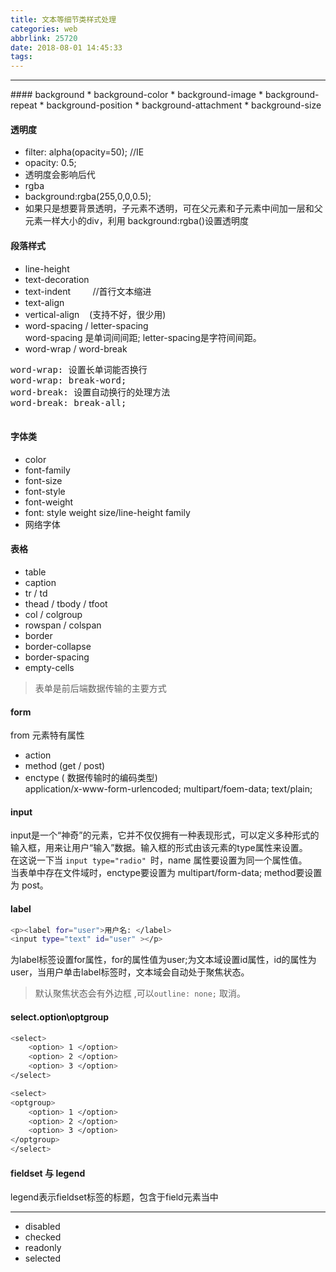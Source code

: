 ```yaml
---
title: 文本等细节类样式处理
categories: web
abbrlink: 25720
date: 2018-08-01 14:45:33
tags:
---
```


<hr>
<!--more-->
#### background
* background-color
* background-image
* background-repeat
* background-position
* background-attachment
* background-size

#### 透明度
* filter: alpha(opacity=50);                   //IE
* opacity: 0.5;
* 透明度会影响后代
* rgba    
* background:rgba(255,0,0,0.5);
* 如果只是想要背景透明，子元素不透明，可在父元素和子元素中间加一层和父元素一样大小的div，利用 background:rgba()设置透明度

#### 段落样式
* line-height
* text-decoration
* text-indent     &nbsp; &nbsp;  &nbsp; &nbsp; //首行文本缩进
* text-align
* vertical-align        &nbsp; &nbsp;(支持不好，很少用)
* word-spacing / letter-spacing <br>word-spacing 是单词间间距; letter-spacing是字符间间距。
* word-wrap / word-break
<pre>
word-wrap: 设置长单词能否换行
word-wrap: break-word;
word-break: 设置自动换行的处理方法
word-break: break-all;

</pre>

#### 字体类
* color
* font-family
* font-size
* font-style
* font-weight
* font: style weight size/line-height family
* 网络字体



#### 表格
* table
* caption
* tr / td
* thead / tbody / tfoot 
* col / colgroup
* rowspan / colspan
* border
* border-collapse
* border-spacing
* empty-cells

> 表单是前后端数据传输的主要方式


#### form
from 元素特有属性<br>
* action
* method       (get / post)
* enctype ( 数据传输时的编码类型)<br>application/x-www-form-urlencoded;  multipart/foem-data; text/plain;

#### input
input是一个“神奇”的元素，它并不仅仅拥有一种表现形式，可以定义多种形式的输入框，用来让用户“输入”数据。输入框的形式由该元素的type属性来设置。<br>
在这说一下当 <code>input type="radio" </code>时，name 属性要设置为同一个属性值。<br>
当表单中存在文件域时，enctype要设置为 multipart/form-data; method要设置为 post。<br>

#### label
```sh
<p><label for="user">用户名: </label>
<input type="text" id="user" ></p>
```
为label标签设置for属性，for的属性值为user;为文本域设置id属性，id的属性为user，当用户单击label标签时，文本域会自动处于聚焦状态。<br>

> 默认聚焦状态会有外边框 ,可以<code>outline: none;</code> 取消。

#### select.option\optgroup
```sh
<select>
	<option> 1 </option>
	<option> 2 </option>
	<option> 3 </option>
</select>

<select>
<optgroup>
	<option> 1 </option>
	<option> 2 </option>
	<option> 3 </option>
</optgroup>
</select>
```
#### fieldset 与 legend
legend表示fieldset标签的标题，包含于field元素当中
 <hr>

* disabled
* checked
* readonly
* selected